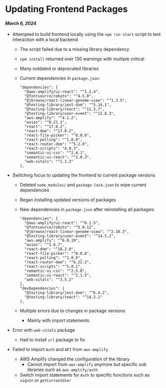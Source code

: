 Updating Frontend Packages
==========================

#### *March 6, 2024*

- Attempted to build frontend locally using the `npm run start` script to test interaction with a local backend
  - The script failed due to a missing library dependency
  - `npm install` returned over 130 warnings with multiple critical
  - Many outdated or deprecated libraries
  - Current dependencies in `package.json`:

    ```{json}
    "dependencies": {
      "@aws-amplify/ui-react": "^1.2.4",
      "@fontsource/roboto": "^4.5.0",
      "@jbrowse/react-linear-genome-view": "^1.3.5",
      "@testing-library/jest-dom": "^5.14.1",
      "@testing-library/react": "^11.2.7",
      "@testing-library/user-event": "^12.8.3",
      "aws-amplify": "^4.1.2",
      "axios": "^0.21.1",
      "react": "^17.0.2",
      "react-dom": "^17.0.2",
      "react-file-picker": "^0.0.6",
      "react-polling": "^1.0.9",
      "react-router-dom": "^5.2.0",
      "react-scripts": "4.0.3",
      "semantic-ui-css": "^2.4.1",
      "semantic-ui-react": "^2.0.3",
      "web-vitals": "^1.1.2"
    },
    ```

- Switching focus to updating the frontend to current package versions
  - Deleted `node_modules/` and `package-lock.json` to wipe current dependencies
  - Began installing updated versions of packages
  - New dependencies in `package.json` after reinstalling all packages:

    ```{json}
    "dependencies": {
      "@aws-amplify/ui-react": "^6.1.5",
      "@fontsource/roboto": "^5.0.12",
      "@jbrowse/react-linear-genome-view": "^2.10.3",
      "@testing-library/user-event": "^14.5.2",
      "aws-amplify": "^6.0.19",
      "axios": "^1.6.7",
      "react-dom": "^18.2.0",
      "react-file-picker": "^0.0.6",
      "react-polling": "^1.0.9",
      "react-router-dom": "^6.22.2",
      "react-scripts": "^5.0.1",
      "semantic-ui-css": "^2.5.0",
      "semantic-ui-react": "^2.1.5",
      "web-vitals": "^3.5.2"
    },
    "devDependencies": {
      "@testing-library/jest-dom": "^6.4.2",
      "@testing-library/react": "^14.2.1"
    },
    ```
  - Multiple errors due to changes in package versions
    - Mainly with import statements

- Error with `web-vitals` package
  - Had to install `url` package to fix
- Failed to import `Auth` and `API` from `aws-amplify`
  - AWS Amplify changed the configuration of the library
    - Cannot import from `aws-amplify` anymore but specific sub libraries such as `aws-amplify/auth`
  - Switch import statements for `Auth` to specific functions such as `signIn` or `getCurrentUser`
